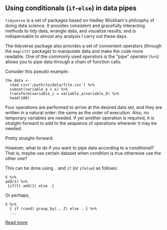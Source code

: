 ## Using conditionals (`if`-`else`) in data pipes

`tidyverse` is a set of packages based on Hadley Wickham's philosphy of doing
data science. It provides consistent and gracefully interacting methods to tidy
data, wrangle data, and visualize results; and is indispensable to almost any
analysis I carry out these days.

The tidyverse package also provides a set of convenient operators (through the
`magrittr` package) to manipulate data and make the code more readable. One of
the commonly used operators is the "pipe" operator (`%>%`) allows you to pipe
data through a chain of function calls.

Consider this pseudo example:

```
the_data <-
  read.csv('/path/to/data/file.csv') %>%
  subset(variable_a > x) %>%
  transform(variable_c = variable_a/variable_b) %>%
  head(100)
```

Four operations are performed to arrive at the desired data set, and they are
written in a natural order: the same as the order of execution. Also, no
temporary variables are needed. If yet another operation is required, it is
straight-forward to add to the sequence of operations wherever it may be needed.

Pretty straight-forward.

However, what to do if you want to pipe data according to a conditional? That
is, maybe use certain dataset when condition is true otherwise use the other
one?

This can be done using `.` and `if` (or `ifelse`) as follows:

```
X %>% 
add(1) %>% 
 {if(Y) add(1) else .}
```

Or perhaps,

```
X %>%
  { if (cond) group_by(., Z) else . } %>%
  ...
```

[Read more](https://stackoverflow.com/questions/30604107/r-conditional-evaluation-when-using-the-pipe-operator)
